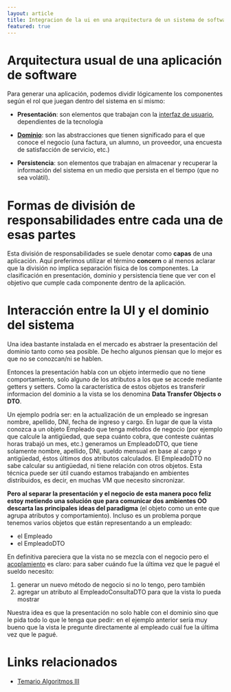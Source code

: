 ```yaml
---
layout: article
title: Integracion de la ui en una arquitectura de un sistema de software
featured: true
---
```


# Arquitectura usual de una aplicación de software

Para generar una aplicación, podemos dividir lógicamente los componentes según el rol que juegan dentro del sistema en sí mismo:

-   **Presentación**: son elementos que trabajan con la [interfaz de usuario](definiciones-iniciales-de-ui.html#tocAnchor-1-1), dependientes de la tecnología

-   **[Dominio](definiciones-iniciales-de-ui.html#tocAnchor-1-2)**: son las abstracciones que tienen significado para el que conoce el negocio (una factura, un alumno, un proveedor, una encuesta de satisfacción de servicio, etc.)

-   **Persistencia**: son elementos que trabajan en almacenar y recuperar la información del sistema en un medio que persista en el tiempo (que no sea volátil).

# Formas de división de responsabilidades entre cada una de esas partes

Esta división de responsabilidades se suele denotar como **capas** de una aplicación. Aquí preferimos utilizar el término **concern** o al menos aclarar que la división no implica separación física de los componentes. La clasificación en presentación, dominio y persistencia tiene que ver con el objetivo que cumple cada componente dentro de la aplicación.

# Interacción entre la UI y el dominio del sistema

Una idea bastante instalada en el mercado es abstraer la presentación del dominio tanto como sea posible. De hecho algunos piensan que lo mejor es que no se conozcan/ni se hablen.

Entonces la presentación habla con un objeto intermedio que no tiene comportamiento, solo alguno de los atributos a los que se accede mediante getters y setters. Como la característica de estos objetos es transferir informacion del dominio a la vista se los denomina **Data Transfer Objects o DTO**.

Un ejemplo podría ser: en la actualización de un empleado se ingresan nombre, apellido, DNI, fecha de ingreso y cargo. En lugar de que la vista conozca a un objeto Empleado que tenga métodos de negocio (por ejemplo que calcule la antigüedad, que sepa cuánto cobra, que conteste cuántas horas trabajó un mes, etc.) generamos un EmpleadoDTO, que tiene solamente nombre, apellido, DNI, sueldo mensual en base al cargo y antigüedad, éstos últimos dos atributos calculados. El EmpleadoDTO no sabe calcular su antigüedad, ni tiene relación con otros objetos. Esta técnica puede ser útil cuando estamos trabajando en ambientes distribuidos, es decir, en muchas VM que necesito sincronizar.

**Pero al separar la presentación y el negocio de esta manera poco feliz estoy metiendo una solución que para comunicar dos ambientes OO descarta las principales ideas del paradigma** (el objeto como un ente que agrupa atributos y comportamiento). Incluso es un problema porque tenemos varios objetos que están representando a un empleado:

-   el Empleado
-   el EmpleadoDTO

En definitiva pareciera que la vista no se mezcla con el negocio pero el [acoplamiento](conceptos-basicos-del-diseno.html#tocAnchor-1-5) es claro: para saber cuándo fue la última vez que le pagué el sueldo necesito:

1.  generar un nuevo método de negocio si no lo tengo, pero también
2.  agregar un atributo al EmpleadoConsultaDTO para que la vista lo pueda mostrar

Nuestra idea es que la presentación no solo hable con el dominio sino que le pida todo lo que le tenga que pedir: en el ejemplo anterior sería muy bueno que la vista le pregunte directamente al empleado cuál fue la última vez que le pagué.

# Links relacionados

-   [Temario Algoritmos III](algo3-temario.html)


